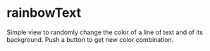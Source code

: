 # rainbowText

Simple view to randomly change the color of a line of text and of its background.
Push a button to get new color combination.
